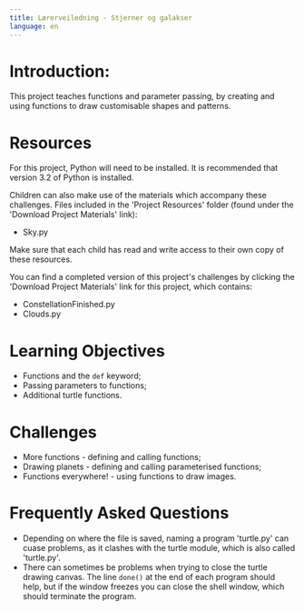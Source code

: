 ```yaml
---
title: Lærerveiledning - Stjerner og galakser
language: en
---
```

# Introduction:
This project teaches functions and parameter passing, by creating and using functions to draw customisable shapes and patterns.

# Resources
For this project, Python will need to be installed. It is recommended that version 3.2 of Python is installed.

Children can also make use of the materials which accompany these challenges. Files included in the 'Project Resources' folder (found under the 'Download Project Materials' link):

+ Sky.py

Make sure that each child has read and write access to their own copy of these resources.

You can find a completed version of this project's challenges by clicking the 'Download Project Materials' link for this project, which contains:

+ ConstellationFinished.py
+ Clouds.py

# Learning Objectives
+ Functions and the `def` keyword;
+ Passing parameters to functions;
+ Additional turtle functions.

# Challenges
+ More functions - defining and calling functions;
+ Drawing planets - defining and calling parameterised functions;
+ Functions everywhere! - using functions to draw images.

# Frequently Asked Questions
+ Depending on where the file is saved, naming a program 'turtle.py' can cuase problems, as it clashes with the turtle module, which is also called 'turtle.py'.
+ There can sometimes be problems when trying to close the turtle drawing canvas. The line `done()` at the end of each program should help, but if the window freezes you can close the shell window, which should terminate the program.

